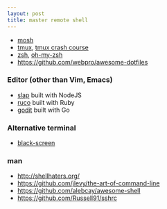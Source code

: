 ```yaml
---
layout: post
title: master remote shell
---
```


 - [mosh](https://mosh.mit.edu/)
 - [tmux](https://tmux.github.io/), [tmux crash course](https://robots.thoughtbot.com/a-tmux-crash-course)
 - [zsh](http://www.zsh.org/), [oh-my-zsh](https://github.com/robbyrussell/oh-my-zsh)
 - https://github.com/webpro/awesome-dotfiles

### Editor (other than Vim, Emacs)
 - [slap](https://github.com/slap-editor/slap) built with NodeJS
 - [ruco](https://github.com/grosser/ruco) built with Ruby
 - [godit](https://github.com/nsf/godit) built with Go

### Alternative terminal
 - [black-screen](https://github.com/shockone/black-screen)

### man
 - http://shellhaters.org/
 - https://github.com/jlevy/the-art-of-command-line
 - https://github.com/alebcay/awesome-shell
 - https://github.com/Russell91/sshrc
